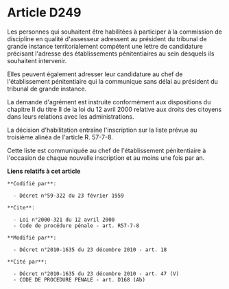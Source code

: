 # Article D249

Les personnes qui souhaitent être habilitées à participer à la commission de discipline en qualité d'assesseur adressent au
président du tribunal de grande instance territorialement compétent une lettre de candidature précisant l'adresse des
établissements pénitentiaires au sein desquels ils souhaitent intervenir. 

Elles peuvent également adresser leur candidature au chef de l'établissement pénitentiaire qui la communique sans délai au
président du tribunal de grande instance. 

La demande d'agrément est instruite conformément aux dispositions du chapitre II du titre II de la loi du 12 avril 2000
relative aux droits des citoyens dans leurs relations avec les administrations. 

La décision d'habilitation entraîne l'inscription sur la liste prévue au troisième alinéa de l'article R. 57-7-8. 

Cette liste est communiquée au chef de l'établissement pénitentiaire à l'occasion de chaque nouvelle inscription et au moins
une fois par an.

**Liens relatifs à cet article**

	**Codifié par**:

	  - Décret n°59-322 du 23 février 1959

	**Cite**:

	  - Loi n°2000-321 du 12 avril 2000
	  - Code de procédure pénale - art. R57-7-8

	**Modifié par**:

	  - Décret n°2010-1635 du 23 décembre 2010 - art. 18

	**Cité par**:

	  - Décret n°2010-1635 du 23 décembre 2010 - art. 47 (V)
	  - CODE DE PROCEDURE PENALE - art. D168 (Ab)
